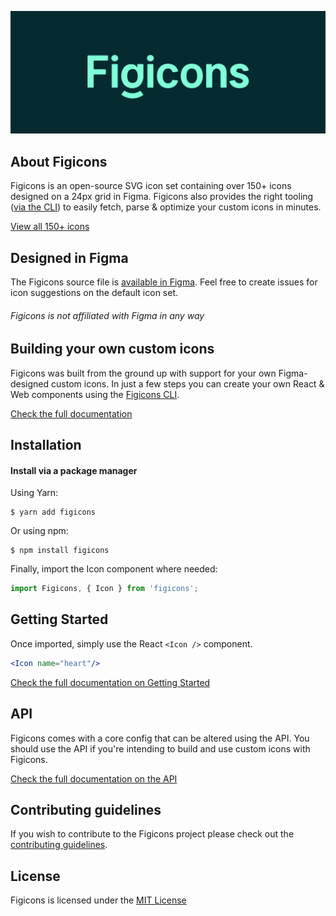 ![Figicons](https://raw.githubusercontent.com/Figicons/Homepage/master/src/assets/Github-cover.png)

## About Figicons

Figicons is an open-source SVG icon set containing over 150+ icons designed on a 24px grid in Figma. Figicons also provides the right tooling ([via the CLI](https://github.com/Figicons/cli)) to easily fetch, parse & optimize your custom icons in minutes.

[View all 150+ icons](https://figicons.com)

## Designed in Figma

The Figicons source file is [available in Figma](https://www.figma.com/file/eIOdDEWeiHETuccK5xpfNhEc/Icons). Feel free to create issues for icon suggestions on the default icon set.

###### Figicons is not affiliated with Figma in any way

## Building your own custom icons

Figicons was built from the ground up with support for your own Figma-designed custom icons. In just a few steps you can create your own React & Web components using the [Figicons CLI](https://github.com/Figicons/cli).

[Check the full documentation](https://figicons.com/custom-icons)

## Installation
#### Install via a package manager

Using Yarn:
```shell
$ yarn add figicons
```

Or using npm:

```shell
$ npm install figicons
```

Finally, import the Icon component where needed:

```js
import Figicons, { Icon } from 'figicons';
```

## Getting Started
Once imported, simply use the React `<Icon />` component.

```jsx
<Icon name="heart"/>
```

[Check the full documentation on Getting Started](https://figicons.com/start)

## API
Figicons comes with a core config that can be altered using the API. You should use the API if you're intending to build and use custom icons with Figicons.

[Check the full documentation on the API](https://figicons.com/api)

## Contributing guidelines

If you wish to contribute to the Figicons project please check out the [contributing guidelines](CODE_OF_CONDUCT.md).

## License

Figicons is licensed under the [MIT License](LICENSE)
